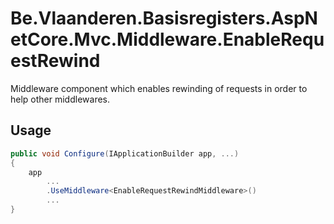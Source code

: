 # Be.Vlaanderen.Basisregisters.AspNetCore.Mvc.Middleware.EnableRequestRewind

Middleware component which enables rewinding of requests in order to help other middlewares.

## Usage

```csharp
public void Configure(IApplicationBuilder app, ...)
{
    app
        ...
        .UseMiddleware<EnableRequestRewindMiddleware>()
        ...
}
```
